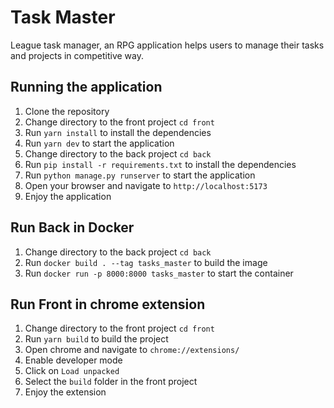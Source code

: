 # Task Master

League task manager, an RPG application helps users to manage their tasks and projects in competitive way.

## Running the application

1. Clone the repository
2. Change directory to the front project `cd front`
3. Run `yarn install` to install the dependencies
4. Run `yarn dev` to start the application
5. Change directory to the back project `cd back`
6. Run `pip install -r requirements.txt` to install the dependencies
7. Run `python manage.py runserver` to start the application
8. Open your browser and navigate to `http://localhost:5173`
9. Enjoy the application

## Run Back in Docker

1. Change directory to the back project `cd back`
2. Run `docker build . --tag tasks_master` to build the image
3. Run `docker run -p 8000:8000 tasks_master` to start the container

## Run Front in chrome extension

1. Change directory to the front project `cd front`
2. Run `yarn build` to build the project
3. Open chrome and navigate to `chrome://extensions/`
4. Enable developer mode
5. Click on `Load unpacked`
6. Select the `build` folder in the front project
7. Enjoy the extension
